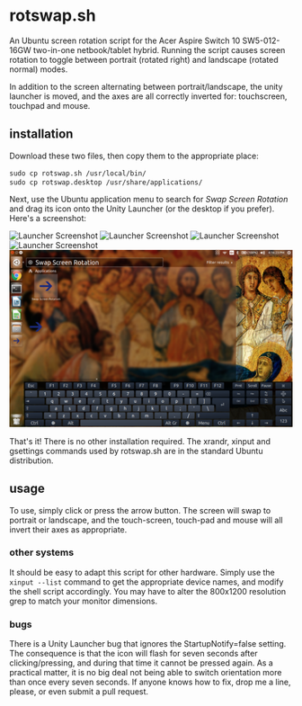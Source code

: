 # rotswap.sh

An Ubuntu screen rotation script for the Acer Aspire Switch 10 SW5-012-16GW two-in-one netbook/tablet hybrid. Running the script causes screen rotation to toggle between portrait (rotated right) and landscape (rotated normal) modes.

In addition to the screen alternating between portrait/landscape, the unity launcher is moved, and the axes are all correctly inverted for: touchscreen, touchpad and mouse.

## installation

Download these two files, then copy them to the appropriate place:

    sudo cp rotswap.sh /usr/local/bin/
    sudo cp rotswap.desktop /usr/share/applications/

Next, use the Ubuntu application menu to search for *Swap Screen Rotation* and drag its icon onto the Unity Launcher (or the desktop if you prefer). Here's a screenshot:

![Launcher Screenshot](https://github.com/pbnelson/rotswap/blob/master/img/screenshot%231.png)
![Launcher Screenshot](https://github.com/pbnelson/rotswap/blob/master/img/screenshot%231.png)
![Launcher Screenshot](./blob/master/img/screenshot%231.png)
![Launcher Screenshot](screenshot%231.png)
![Launcher Screenshot](./img/screenshot%231.png)

That's it! There is no other installation required. The xrandr, xinput and gsettings commands used by rotswap.sh are in the standard Ubuntu distribution.

## usage

To use, simply click or press the arrow button. The screen will swap to portrait or landscape, and the touch-screen, touch-pad and mouse will all invert their axes as appropriate.

### other systems

It should be easy to adapt this script for other hardware. Simply use the `xinput --list` command to get the appropriate device names, and modify the shell script accordingly. You may have to alter the 800x1200 resolution grep to match your monitor dimensions.

### bugs

There is a Unity Launcher bug that ignores the StartupNotify=false setting. The consequence is that the icon will flash for seven seconds after clicking/pressing, and during that time it cannot be pressed again. As a practical matter, it is no big deal not being able to switch orientation more than once every seven seconds. If anyone knows how to fix, drop me a line, please, or even submit a pull request.
